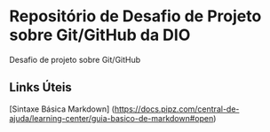 # Repositório de Desafio de Projeto sobre Git/GitHub da DIO
Desafio de projeto sobre Git/GitHub

## Links Úteis
[Sintaxe Básica Markdown] (https://docs.pipz.com/central-de-ajuda/learning-center/guia-basico-de-markdown#open)
